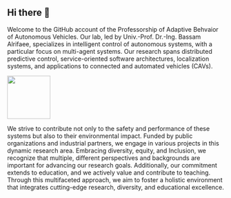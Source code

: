 ## Hi there 👋

Welcome to the GitHub account of the Professorship of Adaptive Behvaior of Autonomous Vehicles. Our lab, led by Univ.-Prof. Dr.-Ing. Bassam Alrifaee, specializes in intelligent control of autonomous systems, with a particular focus on multi-agent systems. Our research spans distributed predictive control, service-oriented software architectures, localization systems, and applications to connected and automated vehicles (CAVs).

<img src="[https://github.com/favicon.ico](https://github.com/user-attachments/assets/e098e812-df86-445a-a455-b8b887cce91f)" width="100">


We strive to contribute not only to the safety and performance of these systems but also to their environmental impact. Funded by public organizations and industrial partners, we engage in various projects in this dynamic research area. Embracing diversity, equity, and Inclusion, we recognize that multiple, different perspectives and backgrounds are important for advancing our research goals. Additionally, our commitment extends to education, and we actively value and contribute to teaching. Through this multifaceted approach, we aim to foster a holistic environment that integrates cutting-edge research, diversity, and educational excellence.

